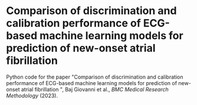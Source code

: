 # Comparison of discrimination and calibration performance of ECG-based machine learning models for prediction of new-onset atrial fibrillation
Python code for the paper "Comparison of discrimination and calibration performance of ECG-based machine learning models for prediction of new-onset atrial fibrillation
", Baj Giovanni et al., _BMC Medical Research Methodology_ (2023).
